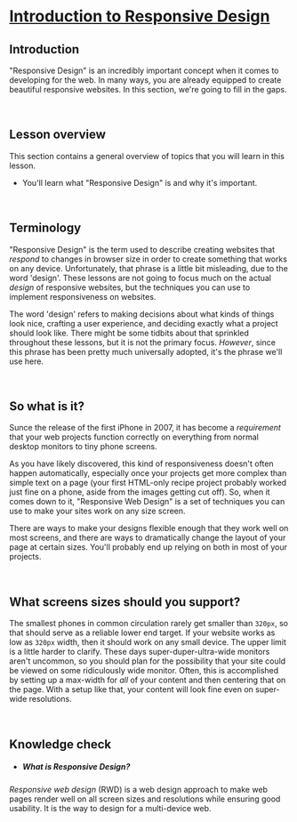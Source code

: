 # [Introduction to Responsive Design](https://www.theodinproject.com/lessons/node-path-advanced-html-and-css-introduction-to-responsive-design)

## Introduction

"Responsive Design" is an incredibly important concept when it comes to developing for the web. In many ways, you are already equipped to create beautiful responsive websites. In this section, we're going to fill in the gaps.

<br>

## Lesson overview

This section contains a general overview of topics that you will learn in this lesson.

- You'll learn what "Responsive Design" is and why it's important.

<br>

## Terminology

"Responsive Design" is the term used to describe creating websites that _respond_ to changes in browser size in order to create something that works on any device. Unfortunately, that phrase is a little bit misleading, due to the word 'design'. These lessons are not going to focus much on the actual _design_ of responsive websites, but the techniques you can use to implement responsiveness on websites.

The word 'design' refers to making decisions about what kinds of things look nice, crafting a user experience, and deciding exactly what a project should look like. There might be some tidbits about that sprinkled throughout these lessons, but it is not the primary focus. _However_, since this phrase has been pretty much universally adopted, it's the phrase we'll use here.

<br>

## So what is it?

Sunce the release of the first iPhone in 2007, it has become a _requirement_ that your web projects function correctly on everything from normal desktop monitors to tiny phone screens.

As you have likely discovered, this kind of responsiveness doesn't often happen automatically, especially once your projects get more complex than simple text on a page (your first HTML-only recipe project probably worked just fine on a phone, aside from the images getting cut off). So, when it comes down to it, "Responsive Web Design" is a set of techniques you can use to make your sites work on any size screen.

There are ways to make your designs flexible enough that they work well on most screens, and there are ways to dramatically change the layout of your page at certain sizes. You'll probably end up relying on both in most of your projects.

<br>

## What screens sizes should you support?

The smallest phones in common circulation rarely get smaller than `320px`, so that should serve as a reliable lower end target. If your website works as low as `320px` width, then it should work on any small device. The upper limit is a little harder to clarify. These days super-duper-ultra-wide monitors aren't uncommon, so you should plan for the possibility that your site could be viewed on some ridiculously wide monitor. Often, this is accomplished by setting up a max-width for _all_ of your content and then centering that on the page. With a setup like that, your content will look fine even on super-wide resolutions.

<br>

## Knowledge check

- ##### What is Responsive Design?

_Responsive web design_ (RWD) is a web design approach to make web pages render well on all screen sizes and resolutions while ensuring good usability. It is the way to design for a multi-device web.
